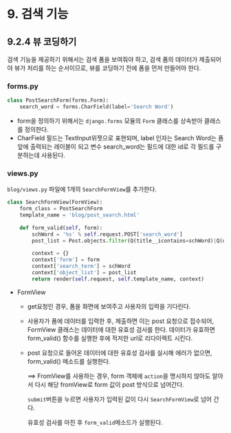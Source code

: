 # 9. 검색 기능

## 9.2.4 뷰 코딩하기

검색 기능을 제공하기 위해서는 검색 폼을 보여줘야 하고, 검색 폼의 데이터가 제출되어야 뷰가 처리를 하는 순서이므로, 뷰를 코딩하기 전에 폼을 먼저 만들어야 한다.



### forms.py

```python
class PostSearchForm(forms.Form):
    search_word = forms.CharField(label='Search Word')
```

- form을 정의하기 위해서는 `django.forms` 모듈의 `Form` 클래스를 상속받아 클래스를 정의한다.
- CharField 필드는 TextInput위젯으로 표현되며, label 인자는 Search Word는 폼 앞에 출력되는 레이블이 되고 변수 search_word는 필드에 대한 id로 각 필드를 구분하는데 사용된다.



### views.py

`blog/views.py` 파일에 1개의 `SearchFormView`를 추가한다.

```python
class SearchFormView(FormView):
    form_class = PostSearchForm
    template_name = 'blog/post_search.html'
    
    def form_valid(self, form):
        schWord = '%s' % self.request.POST['search_word']
        post_list = Post.objects.filter(Q(title__icontains=schWord)|Q(description__icontains=schWord)|Q(content__icontains=schWord))/distinct()
        
        context = {}
        context['form'] = form
        context['search_term'] = schWord
        context['object_list'] = post_list
        return render(self.request, self.template_name, context)
```

- FormView
  - get요청인 경우, 폼을 화면에 보여주고 사용자의 입력을 기다린다.
  
  - 사용자가 폼에 데이터를 입력한 후, 제출하면 이는 post 요청으로 접수되어, FormView 클래스는 데이터에 대한 유효성 검사를 한다. 데이터가 유효하면 form_valid() 함수를 실행한 후에 적저한 url로 리다이렉트 시킨다.
  
  - post 요청으로 들어온 데이터에 대한 유효성 검사를 실시해 에러가 없으면, form_valid() 메소드를 실행한다.
  
    ==> FromView를 사용하는 경우, form 객체에 `action`을 명시하지 않아도 알아서 다시 해당 fromView로 form 값이 post 방식으로 넘어간다.
  
    `submit`버튼을 누르면 사용자가 입력된 값이 다시 `SearchFormView`로 넘어 간다.
  
    유효성 검사를 마친 후 `form_valid`메소드가 실행된다.